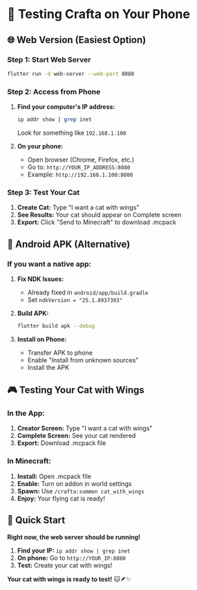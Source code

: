 # 📱 Testing Crafta on Your Phone

## **🌐 Web Version (Easiest Option)**

### **Step 1: Start Web Server**
```bash
flutter run -d web-server --web-port 8080
```

### **Step 2: Access from Phone**
1. **Find your computer's IP address:**
   ```bash
   ip addr show | grep inet
   ```
   Look for something like `192.168.1.100`

2. **On your phone:**
   - Open browser (Chrome, Firefox, etc.)
   - Go to: `http://YOUR_IP_ADDRESS:8080`
   - Example: `http://192.168.1.100:8080`

### **Step 3: Test Your Cat**
1. **Create Cat:** Type "I want a cat with wings"
2. **See Results:** Your cat should appear on Complete screen
3. **Export:** Click "Send to Minecraft" to download .mcpack

## **📱 Android APK (Alternative)**

### **If you want a native app:**

1. **Fix NDK Issues:**
   - Already fixed in `android/app/build.gradle`
   - Set `ndkVersion = "25.1.8937393"`

2. **Build APK:**
   ```bash
   flutter build apk --debug
   ```

3. **Install on Phone:**
   - Transfer APK to phone
   - Enable "Install from unknown sources"
   - Install the APK

## **🎮 Testing Your Cat with Wings**

### **In the App:**
1. **Creator Screen:** Type "I want a cat with wings"
2. **Complete Screen:** See your cat rendered
3. **Export:** Download .mcpack file

### **In Minecraft:**
1. **Install:** Open .mcpack file
2. **Enable:** Turn on addon in world settings
3. **Spawn:** Use `/crafta:summon cat_with_wings`
4. **Enjoy:** Your flying cat is ready!

## **🚀 Quick Start**

**Right now, the web server should be running!**

1. **Find your IP:** `ip addr show | grep inet`
2. **On phone:** Go to `http://YOUR_IP:8080`
3. **Test:** Create your cat with wings!

**Your cat with wings is ready to test!** 🐱🪶✨

